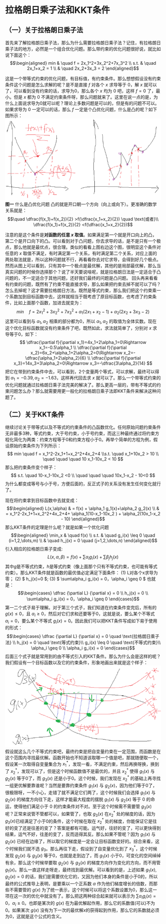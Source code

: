 # 拉格朗日乘子法和KKT条件

## （一）关于拉格朗日乘子法
首先来了解拉格朗日乘子法，那么为什么需要拉格朗日乘子法？记住，有拉格朗日乘子法的地方，必然是一个组合优化问题。那么带约束的优化问题很好说，就比如说下面这个：
$$\begin{aligned}
min & \quad f = 2x_1^2+3x_2^2+7x_3^2 \\
s.t. & \quad 2x_1+x_2 = 1 \\ 
     & \quad 2x_2+3x_3 = 2
\end{aligned}$$

这是一个带等式约束的优化问题，有目标值，有约束条件。那么想想假设没有约束条件这个问题是怎么求解的呢？是不是直接 $f$ 对各个 $x$ 求导等于 0，解 $x$ 就可以了，可以看到没有约束的话，求导为0，那么各个 $x$ 均为 0 吧，这样 $f=0$ 了，最小。但是 $x$ 都为 0 不满足约束条件呀，那么问题就来了。这里在说一点的是，为什么上面说求导为0就可以呢？理论上多数问题是可以的，但是有的问题不可以。如果求导为 0 一定可以的话，那么 $f$ 一定是个凸优化问题，什么是凸的呢？如下图所示：
![图一 什么是凸优化问题](src/拉格朗日乘子法和KKT条件_图_1.png)
**图一** 什么是凸优化问题
凸的就是开口朝一个方向（向上或向下）。更准确的数学关系就是：
$$\quad \dfrac{f(x_1)+f(x_2)}{2} >f(\dfrac{x_1+x_2}{2}) \quad \text{或者}\\ \dfrac{f(x_1)+f(x_2)}{2} <f(\dfrac{x_1+x_2}{2})$$

注意的是这个条件是**对函数的任意 $x$ 取值**。如果满足第一个就是开口向上的凸，第二个是开口向下的凸。可以看到对于凸问题，你去求导的话，是不是只有一个极点，那么他就是最优点，很合理。类似的看看上图右边这个图，很明显这个条件对任意的 $x$ 取值不满足，有时满足第一个关系，有时满足第二个关系，对应上面的两处取法就是，所以这种问题就不行，再看看你去对它求导，会得到好几个极点。然而从图上可以看到，只有其中一个极点是最优解，其他的是局部最优解，那么当真实问题的时候你选择那个？说了半天要说啥呢，就是拉格朗日法是一定适合于凸问题的，不一定适合于其他问题，还好我们最终的问题是凸问题。
回头再来看看有约束的问题，既然有了约束不能直接求导，那么如果把约束去掉不就可以了吗？怎么去掉呢？这才需要拉格朗日方法。既然是等式约束，那么我们把这个约束乘一个系数加到目标函数中去，这样就相当于既考虑了原目标函数，也考虑了约束条件，比如上面那个函数，加进去就变为：
$$ min \quad f = 2x_1^2+3x_2^2+7x_3^2 +\alpha _1(2x_1+x_2- 1)+\alpha _2(2x_2+3x_3 - 2) $$
这里可以看到与 $\alpha_1,\alpha_2$ 相乘的部分都为0，所以 $\alpha_1,\alpha_2$ 的取值为全体实数。现在这个优化目标函数就没有约束条件了吧，既然如此，求法就简单了，分别对 $x$ 求导等于0，如下：
$$ \dfrac{\partial f}{\partial x_1}=4x_1+2\alpha_1=0\Rightarrow x_1=-0.5\alpha_1 \\ \dfrac{\partial f}{\partial x_2}=6x_2+\alpha_1+2\alpha_2=0\Rightarrow x_2=-\dfrac{\alpha_1+2\alpha_2}{6} \\ \dfrac{\partial f}{\partial x_3}=14x_3+3\alpha_2=0\Rightarrow x_3=-\dfrac{3\alpha_2}{14} $$
把它在带到约束条件中去，可以看到，2个变量两个等式，可以求解，最终可以得到 $\alpha_1 = -0.39, \alpha_2 = -1.63$，这样再代回去求 $x$ 就可以了。那么一个带等式约束的优化问题就通过拉格朗日乘子法完美的解决了。那么更高一层的，带有不等式的约束问题怎么办？那么就需要用更一般化的拉格朗日乘子法即KKT条件来解决这种问题了。

## （二）关于KKT条件

继续讨论关于带等式以及不等式的约束条件的凸函数优化。任何原始问题约束条件无非最多3种，等式约束，大于号约束，小于号约束，而这三种最终通过将约束方程化简化为两类：约束方程等于0和约束方程小于0。再举个简单的方程为例，假设原始约束条件为下列所示：
$$ min \quad f = x_1^2-2x_1+1+x_2^2+4x_2+4 \\s.t. \quad x_1+10x_2 > 10 \\ \quad \quad \quad 10 x_1-10x_2 < 10 $$
那么把约束条件变个样子：
$$ s.t. \quad 10-x_1-10x_2 <0 \\ \quad \quad \quad 10x_1-x_2 - 10<0 $$
为什么都变成等号与小于号，方便后面的，反正式子的关系没有发生任何变化就行了。

现在将约束拿到目标函数中去就变成： 
$$\begin{aligned}
L(x,\alpha) & = f(x) + \alpha_1 g_1(x)+\alpha_2 g_2(x) \\ 
& = x_1^2-2x_1+1+x_2^2+4x_2+4+ \alpha_1(10-x_1-10x_2 ) + \alpha_2(10x_1-x_2 - 10) 
\end{aligned}$$
那么KKT条件的定理是什么呢？就是如果一个优化问题
$$\begin{aligned}
\min_x & \quad f(x) \\
s.t.   & \quad g_i(x) \leq 0 \quad (i=1,2,\dots,m) \\ 
       & \quad h_j(x) = 0 \quad (j=1,2,\dots,n)
\end{aligned}$$
引入相应的拉格朗日乘子变成:
$$L(x,\alpha,\beta) = f(x) + \sum \alpha_i g_i(x) + \sum \beta_j h_j(x)$$
其中$g$是不等式约束，$h$是等式约束（像上面那个只有不等式约束，也可能有等式约束）。那么KKT条件就是函数的最优值必定满足下面条件：
(1) L对各个x求导为零； 
(2) $ h_j(x)=0 $; 
(3) $ \sum\alpha_i g_i(x) = 0，\alpha_i \geq 0 $
也就是：
$$\begin{cases}
\dfrac {\partial L} {\partial x} = 0 \\
h_j(x) = 0 \\
\sum\alpha_i g_i(x) = 0，\alpha_i \geq 0
\end{cases}$$
第一二个式子易于理解。对于第三个式子，我们知道在约束条件变完后，所有的 $g(x) \leq 0$，且 $\alpha_i \geq 0$，然后对它们求和还要等于0，这就是说，要么某个不等式 $\alpha_i = 0$，要么某个不等式 $g_i(x) = 0$。因此我们可以把KKT条件写成如下易于使用的形式：
$$\begin{cases}
\dfrac {\partial L} {\partial x} = 0 \quad \text{拉格朗日乘子法} \\
h_j(x) = 0 \quad \text{等式约束}\\
g_i(x) \leq 0 \quad \text{不等式约束}\\
\alpha_i \geq 0 \\
\alpha_i g_i(x) = 0
\end{cases}$$
后面三个式子就是常用到的由不等式引入的KKT条件。那么为什么会是这样的呢？我们假设有一个目标函数以及它的约束条件，形象地画出来就是这个样子：
![图二 什么是凸优化问题](src/拉格朗日乘子法和KKT条件_图_2.png)
假设就这么几个不等式约束吧，最终约束是把自变量约束在一定范围，而函数是在这个范围内寻找最优解。函数开始也不知道该取哪一个值是吧，那就随便取一个，假设某一次取得自变量集合为 $x_1^*$，发现一看，不满足约束，然后再换呀换，换到了 $x_2^*$，发现可以了，但是这个时候函数值不是最优的，并且 $x_2^*$ 使得 $g_1(x)$ 与 $g_2(x)$ 等于0了，而 $g_3(x)$ 还是小于0。这个时候，我们发现在 $x_2^*$ 的基础上再寻找一组更优解要靠谁呢？当然是要靠约束条件 $g_1(x)$ 与 $g_2(x)$，因为他们等于0了，很极限呀，一不小心，走错了就不满足它们两了，这个时候我们会选择 $g_1(x)$ 与 $g_2(x)$ 的梯度方向往下走，这样才能最大程度的摆脱 $g_1(x)$ 与 $g_2(x)$ 等于 0 的命运，使得他们满足小于 0 的约束条件对不对。至于这个时候需不需要管 $g_3(x)$ 呢？正常来说管不管都可以，如果管了，也取  $g_3(x)$ 在$x_2^*$ 处的梯度的话，因为 $g_3(x)$已经满足了小于0的条件，这个时候在取在 $x_2^*$ 处的梯度，你能保证它是往好的变了还是往差的变了？答案是都有可能。运气好，往好的变了，可以更快得到结果，运气不好，往差的变了，反而适得其反。那么如果不管呢？因为 $g_1(x)$ 与 $g_2(x)$ 已经在边缘了，所以取它的梯度是一定会让目标函数变好的。综合来看，这个时候我们就不选 $g_3$。那么再往下走，假设到了自变量优化到了 $x_3^*$，这个时候发现 $g_2(x)$ 与 $g_3(x)$ 等于0，也就是走到边了，而 $g_1(x)$ 小于0，可变化的空间绰绰有余，那么这个时候举要取 $g_2(x)$ 与 $g_3(x)$ 的梯度方向作为变化的方向，而不用管 $g_1(x)$。那么一直这样走呀走，最终找到最优解。可以看到的是，上述如果 $g_1(x),g_2(x)=0$ 的话，我们是需要优化它的，又因为他们本身的条件是小于0的，所以最终的公式推导上表明，是要乘以一个正系数 $\alpha$ 作为他们梯度增长的倍数，而那些不需要管的 $g(x)$ 为了统一表示，这个时候可以将这个系数设置为0，那么这一项在这一次的优化中就没有了。那么把这两种综合起来就可以表示为 $\sum\alpha_ig_i(x)=0，\alpha_i\ge0$。也即是某次的 $g(x)$ 在为最优解起作用，那么它的系数值(可以)不为0。如果某次 $g(x)$ 没有为下一次的最优解$x$的获得起到作用，那么它的系数就必须为0，这就是这个公式的含义。